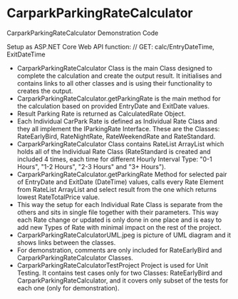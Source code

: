 # CarparkParkingRateCalculator
CarparkParkingRateCalculator Demonstration Code

Setup as ASP.NET Core Web API function: 
// GET: calc/EntryDateTime, ExitDateTime

- CarparkParkingRateCalculator Class is the main Class designed to complete the calculation and create the output result. It initialises and contains links to all other classes and is using their functionality to creates the output.
- CarparkParkingRateCalculator.getParkingRate is the main method for the calculation based on provided EntryDate and ExitDate values.
- Result Parking Rate is returned as CalculatedRate Object.
- Each Individual CarPark Rate is defined as Individual Rate Class and they all implement the IParkingRate Interface. These are the Classes: RateEarlyBird, RateNightRate, RateWeekendRate and RateStandard.
- CarparkParkingRateCalculator Class contains RateList ArrayList which holds all of the Individual Rate Class (RateStandard is created and included 4 times, each time for different Hourly Interval Type: "0-1 Hours", "1-2 Hours", "2-3 Hours" and "3+ Hours").
- CarparkParkingRateCalculator.getParkingRate Method for selected pair of EntryDate and ExitDate (DateTime) values, calls every Rate Element from RateList ArrayList and select result from the one which returns lowest RateTotalPrice value.
- This way the setup for each Individual Rate Class is separate from the others and sits in single file together with their parameters. This way each Rate change or updated is only done in one place and is easy to add new Types of Rate with minimal impact on the rest of the project.
- CarparkParkingRateCalculatorUML.jpeg is picture of UML diagram and it shows links between the classes.
- For demonstration, comments are only included for RateEarlyBird and CarparkParkingRateCalculator Classes.
- CarparkParkingRateCalculatorTestProject Project is used for Unit Testing. It contains test cases only for two Classes: RateEarlyBird and CarparkParkingRateCalculator, and it covers only subset of the tests for each one (only for demonstration).
 
